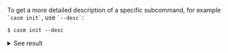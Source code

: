 To get a more detailed description of a specific subcommand, for example `` `casm init` ``, use `` `--desc` ``:
```
$ casm init --desc
```
<details><summary markdown="span">See result</summary>

```
$ casm init --desc

'casm init' usage:
  -h [ --help ]         Print help message
  --desc                Print extended usage description
  -f [ --force ]        Force using a non-reduced, non-primitive, or 
                        left-handed PRIM

DESCRIPTION                                                
    Initialize a new CASM project in the current directory.
    - Expects a prim.json file in the current directory    
    - If not found, looks for a PRIM file in the current   
      directory and creates prim.json.                     


```
</details>
<br>
